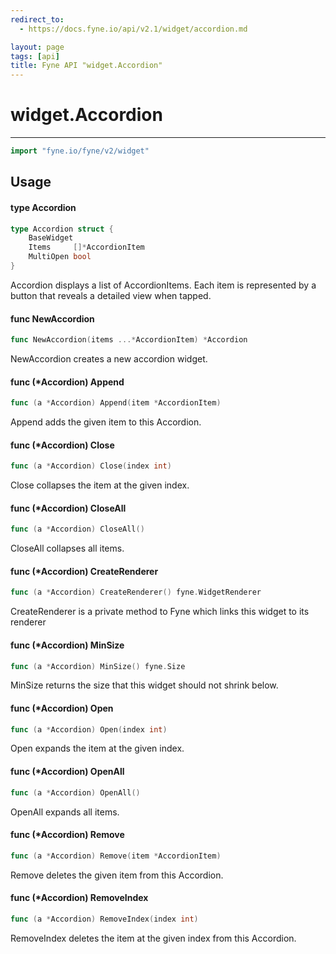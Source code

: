 ```yaml
---
redirect_to:
  - https://docs.fyne.io/api/v2.1/widget/accordion.md

layout: page
tags: [api]
title: Fyne API "widget.Accordion"
---
```



# widget.Accordion
---
```go
import "fyne.io/fyne/v2/widget"
```

## Usage

#### type Accordion

```go
type Accordion struct {
	BaseWidget
	Items     []*AccordionItem
	MultiOpen bool
}
```

Accordion displays a list of AccordionItems. Each item is represented by a button that reveals a detailed view when tapped.

#### func  NewAccordion

```go
func NewAccordion(items ...*AccordionItem) *Accordion
```
NewAccordion creates a new accordion widget.

#### func (*Accordion) Append

```go
func (a *Accordion) Append(item *AccordionItem)
```
Append adds the given item to this Accordion.

#### func (*Accordion) Close

```go
func (a *Accordion) Close(index int)
```
Close collapses the item at the given index.

#### func (*Accordion) CloseAll

```go
func (a *Accordion) CloseAll()
```
CloseAll collapses all items.

#### func (*Accordion) CreateRenderer

```go
func (a *Accordion) CreateRenderer() fyne.WidgetRenderer
```
CreateRenderer is a private method to Fyne which links this widget to its renderer

#### func (*Accordion) MinSize

```go
func (a *Accordion) MinSize() fyne.Size
```
MinSize returns the size that this widget should not shrink below.

#### func (*Accordion) Open

```go
func (a *Accordion) Open(index int)
```
Open expands the item at the given index.

#### func (*Accordion) OpenAll

```go
func (a *Accordion) OpenAll()
```
OpenAll expands all items.

#### func (*Accordion) Remove

```go
func (a *Accordion) Remove(item *AccordionItem)
```
Remove deletes the given item from this Accordion.

#### func (*Accordion) RemoveIndex

```go
func (a *Accordion) RemoveIndex(index int)
```
RemoveIndex deletes the item at the given index from this Accordion.
